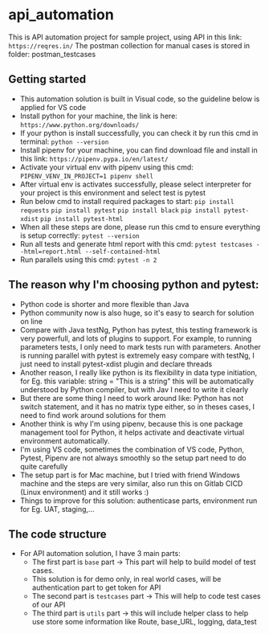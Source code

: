 # api_automation

This is API automation project for sample project, using API in this link: `https://reqres.in/`
The postman collection for manual cases is stored in folder: postman_testcases

## Getting started
- This automation solution is built in Visual code, so the guideline below is applied for VS code
- Install python for your machine, the link is here: `https://www.python.org/downloads/`
- If your python is install successfully, you can check it by run this cmd in terminal: `python --version`
- Install pipenv for your machine, you can find download file and install in this link: `https://pipenv.pypa.io/en/latest/`
- Activate your virtual env with pipenv using this cmd: `PIPENV_VENV_IN_PROJECT=1 pipenv shell`
- After virtual env is activates successfully, please select interpreter for your project is this environment and select test is pytest
- Run below cmd to install required packages to start: 
`pip install requests`
`pip install pytest`
`pip install black`
`pip install pytest-xdist`
`pip install pytest-html`
- When all these steps are done, please run this cmd to ensure everything is setup correctly: `pytest --version`
- Run all tests and generate html report with this cmd: `pytest testcases --html=report.html --self-contained-html`
- Run parallels using this cmd:  `pytest -n 2`

## The reason why I'm choosing python and pytest:
- Python code is shorter and more flexible than Java
- Python community now is also huge, so it's easy to search for solution on line
- Compare with Java testNg, Python has pytest, this testing framework is very powerfull, and lots of plugins to support. For example, to running parameters tests, I only need to mark tests run with parameters. Another is running parallel with pytest is extremely easy compare with testNg, I just need to install pytest-xdist plugin and declare threads 
- Another reason, I really like python is its flexibility in data type initiation, for Eg. this variable: string = "This is a string" this will be automatically understood by Python compiler, but with Jav I need to write it clearly
- But there are some thing I need to work around like: Python has not switch statement, and it has no matrix type either, so in theses cases, I need to find work around solutions for them
- Another think is why I'm using pipenv, because this is one package management tool for Python, it helps activate and deactivate virtual environment automatically.
- I'm using VS code, sometimes the combination of VS code, Python, Pytest, Pipenv are not always smoothly so the setup part need to do quite carefully
- The setup part is for Mac machine, but I tried with friend Windows machine and the steps are very similar, also run this on Gitlab CICD (Linux environment) and it still works :)
- Things to improve for this solution: authenticase parts, environment run for Eg. UAT, staging,...
 
 ## The code structure
 - For API automation solution, I have 3 main parts: 
     + The first part is `base` part -> This part will help to build model of test cases. 
     + This solution is for demo only, in real world cases, will be authentication part to get token for API
     + The second part is `testcases` part -> This will help to code test cases of our API
     + The third part is `utils` part -> this will include helper class to help use store some information like Route, base_URL, logging, data_test
 
